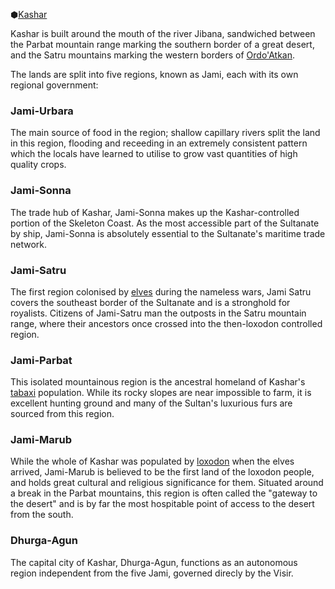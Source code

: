 ⬢[Kashar](../../_assets/locations/kashar/kashar.csv)

Kashar is built around the mouth of the river Jibana, sandwiched between the Parbat mountain range marking the southern border of a great desert, and the Satru mountains marking the western borders of [Ordo'Atkan](../Ordo'Atkan/index.md).

The lands are split into five regions, known as Jami, each with its own regional government:

### Jami-Urbara

The main source of food in the region; shallow capillary rivers split the land in this region, flooding and receeding in an extremely consistent pattern which the locals have learned to utilise to grow vast quantities of high quality crops.

### Jami-Sonna

The trade hub of Kashar, Jami-Sonna makes up the Kashar-controlled portion of the Skeleton Coast. As the most accessible part of the Sultanate by ship, Jami-Sonna is absolutely essential to the Sultanate's maritime trade network.

### Jami-Satru

The first region colonised by [elves](../../Species/Homonids/Elves.md) during the nameless wars, Jami Satru covers the southeast border of the Sultanate and is a stronghold for royalists. Citizens of Jami-Satru man the outposts in the Satru mountain range, where their ancestors once crossed into the then-loxodon controlled region.

### Jami-Parbat

This isolated mountainous region is the ancestral homeland of Kashar's [tabaxi](../../Species/Homonids/Tabaxi.md) population. While its rocky slopes are near impossible to farm, it is excellent hunting ground and many of the Sultan's luxurious furs are sourced from this region.

### Jami-Marub

While the whole of Kashar was populated by [loxodon](../../Species/Homonids/Loxodon.md) when the elves arrived, Jami-Marub is believed to be the first land of the loxodon people, and holds great cultural and religious significance for them. Situated around a break in the Parbat mountains, this region is often called the "gateway to the desert" and is by far the most hospitable point of access to the desert from the south.

### Dhurga-Agun

The capital city of Kashar, Dhurga-Agun, functions as an autonomous region independent from the five Jami, governed direcly by the Visir.